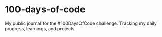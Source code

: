 # 100-days-of-code
My public journal for the #100DaysOfCode challenge. Tracking my daily progress, learnings, and projects.
